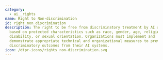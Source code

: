 ```yaml
---
category:
  - ai__rights
name: Right to Non-discrimination
id: right_non_discrimination
description: The right to be free from discriminatory treatment by AI systems
  based on protected characteristics such as race, gender, age, religion,
  disability, or sexual orientation. Organizations must implement and
  demonstrate appropriate technical and organizational measures to prevent
  discriminatory outcomes from their AI systems.
icon: /dtpr-icons/rights_non-discrimination.svg
---
```

